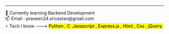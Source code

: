 <hr> 
 🌱 Currently learning Backend Development <br>
 📫 Email : praveen24.srivastav@gmail.com<BR>
 ⚡️ Tech I know ---> <mark> Python , C ,Javascript , Express.js , Html , Css , jQuery. </mark>
<!--
**praveen24sriv/praveen24sriv** is a ✨ _special_ ✨ repository because its `README.md` (this file) appears on your GitHub profile.

Here are some ideas to get you started:

- 🔭 I’m currently working on ...
- 
- 👯 I’m looking to collaborate on ...
- 🤔 I’m looking for help with ...
- 💬 Ask me about ...
- 📫 How to reach me: ...
- 😄 Pronouns: ...
- ⚡ Fun fact: ...
-->

